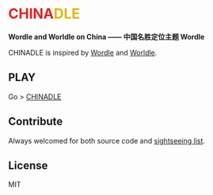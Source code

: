<h1><span style='color: rgb(220,38,38);'>CHINA</span><span style='color: rgb(234,179,8);'>DLE</span></h1>

**Wordle and Worldle on China —— 中国名胜定位主题 Wordle**

CHINADLE is inspired by [Wordle](https://www.powerlanguage.co.uk/wordle/) and [Worldle](https://worldle.teuteuf.fr/). 

## PLAY

Go > [CHINADLE](https://zxuuu.tech/chinadle)

## Contribute

Always welcomed for both source code and [sightseeing list](https://github.com/z0gSh1u/chinadle/blob/master/src/materials/sights.ts).

## License

MIT